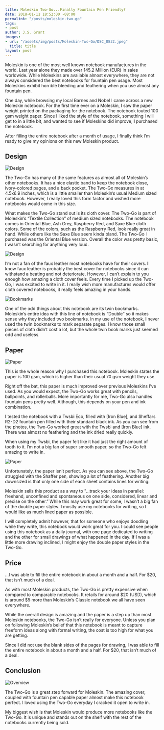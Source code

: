 ```yaml
---
title: Moleskin Two-Go...Finally Fountain Pen Friendly?
date: 2018-01-11 18:52:00 -08:00
permalink: "/posts/moleskin-two-go"
tags:
- post
author: J.S. Grant
images:
- url: "/assets/img/posts/Moleskin-Two-Go/DSC_8832.jpeg"
  title: title
layout: post
---
```


Moleskin is one of the most well known notebook manufactures in the world. Last year alone they made over 145.2 Million (EUR) in sales worldwide. While Moleskins are available almost everywhere, they are not always considered the best notebooks for fountain pen usage. Most Moleskins exhibit horrible bleeding and feathering when you use almost any fountain pen.

One day, while browsing my local Barnes and Nobel I came across a new Moleskin notebook. For the first time ever on a Moleskin, I saw the paper weight printed on the packaging for the notebook. The notebook touted 100 gsm weight paper. Since I liked the style of the notebook, something I will get to in a little bit, and wanted to see if Moleskins did improve, I purchased the notebook.

After filling the entire notebook after a month of usage, I finally think I’m ready to give my opinions on this new Moleskin product.

## Design
![Design](/assets/img/posts/Moleskin-Two-Go/DSC_8832.jpeg)

The Two-Go has many of the same features as almost all of Moleskin’s other notebooks. It has a nice elastic band to keep the notebook close, ivory-colored pages, and a back pocket. The Two-Go measures in at 4.5x6.9 inches, which is a little smaller than Moleskin’s usual Medium sized notebook. However, I really loved this form factor and wished more notebooks would come in this size.

What makes the Two-Go stand out is its cloth cover. The Two-Go is part of Moleskin’s “Textile Collection” of medium sized notebooks. The notebook comes in Oriental Blue, Ash Grey, Raspberry Red, and Saxe Blue cloth colors. Some of the colors, such as the Raspberry Red, look really great in hand. While others like the Saxe Blue seem kinda bland. The Two-Go I purchased was the Oriental Blue version. Overall the color was pretty basic, I wasn’t searching for anything very loud.

![Design](/assets/img/posts/Moleskin-Two-Go/DSC_8816.jpeg)

I’m not a fan of the faux leather most notebooks have for their covers. I know faux leather is probably the best cover for notebooks since it can withstand a beating and not deteriorate. However, I can’t explain to you enough how amazing a cloth cover feels. Every time I picked up the Two-Go, I was excited to write in it. I really wish more manufactures would offer cloth covered notebooks, it really feels amazing in your hands.

![Bookmarks](/assets/img/posts/Moleskin-Two-Go/DSC_8826.jpeg)

One of the odd things about this notebook are its twin bookmarks. Moleskin’s entire idea with this line of notebook is “Double” so it makes sense why they included two bookmarks. In my use of the notebook, I never used the twin bookmarks to mark separate pages. I know those small pieces of cloth didn’t cost a lot, but the whole twin book marks just seemed odd and useless.

## Paper
![Paper](/assets/img/posts/Moleskin-Two-Go/DSC_8823.jpeg)

This is the whole reason why I purchased this notebook. Moleskin states the paper is 100 gsm, which is higher than their usual 70 gsm weight they use.

Right off the bat, this paper is much improved over previous Moleskins I’ve used.  As you would expect, the Two-Go works great with pencils, ballpoints, and rollerballs. More importantly for me, Two-Go also handles fountain pens pretty well. Although, this depends on your pen and ink combination.

I tested the notebook with a Twsbi Eco, filled with [Iron Blue], and Sheffars R2-D2 fountain pen filled with their standard black ink. As you can see from the photos, the Two-Go worked great with the Twsbi and [Iron Blue] ink. There was almost no feathering and the ink dried really quickly.

When using my Twsbi, the paper felt like it had just the right amount of tooth to it. I’m not a big fan of super smooth paper, so the Two-Go felt amazing to write in. 

![Paper](/assets/img/posts/Moleskin-Two-Go/DSC_8820.jpeg)

Unfortunately, the paper isn’t perfect. As you can see above, the Two-Go struggled with the Shaffer pen, showing a lot of feathering. Another big downsized is that only one side of each sheet contains lines for writing.

Moleskin sells this product as a way to "...track your ideas in parallel: freehand, unconfined and spontaneous on one side, considered, linear and precise on the other.” While this may work great for some, I wasn’t a big fan of the double paper styles. I mostly use my notebooks for writing, so I would like as much lined paper as possible.

I will completely admit however, that for someone who enjoys doodling while they write, this notebook would work great for you. I could see people using this notebook as a daily journal, with one page dedicated to writing and the other for small drawings of what happened in the day. If I was a little more drawing inclined, I might enjoy the double paper styles in the Two-Go.

## Price
<p class="pull-quote">...I was able to fill the entire notebook in about a month and a half. For $20, that isn’t much of a deal.</p>
As with most Moleskin products, the Two-Go is pretty expensive when compared to comparable notebooks. It retails for around $20 (USD), which is around $5 more than Moleskin’s Classic notebook we all have seen everywhere.

While the overall design is amazing and the paper is a step up than most Moleskin notebooks, the Two-Go isn’t really for everyone. Unless you plan on following Moleskin’s belief that this notebook is meant to capture freeform ideas along with formal writing, the cost is too high for what you are getting.

Since I did not use the blank sides of the pages for drawing, I was able to fill the entire notebook in about a month and a half. For $20, that isn’t much of a deal.

## Conclusion
![Overview](/assets/img/posts/Moleskin-Two-Go/DSC_8816.jpeg)

The Two-Go is a great step forward for Moleskin. The amazing cover, coupled with fountain pen capable paper almost make this notebook perfect. I loved using the Two-Go everyday I cracked it open to write in.

My biggest wish is that Moleskin would produce more notebooks like the Two-Go. It is unique and stands out on the shelf with the rest of the notebooks currently being sold.

